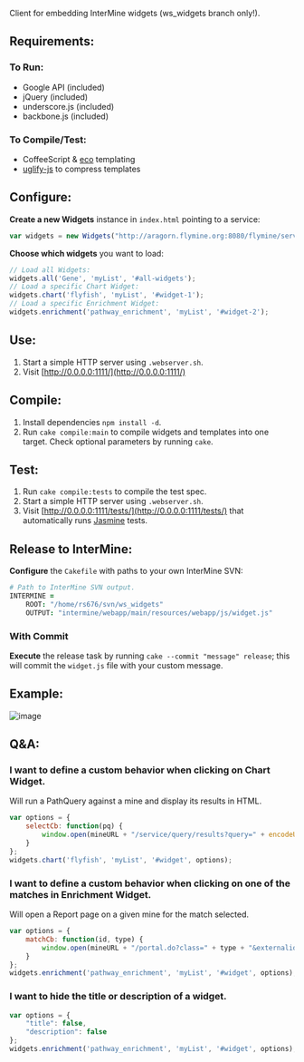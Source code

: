Client for embedding InterMine widgets (ws_widgets branch only!).

## Requirements:
### To Run:

- Google API (included)
- jQuery (included)
- underscore.js (included)
- backbone.js (included)

### To Compile/Test:
- CoffeeScript & [eco](https://github.com/sstephenson/eco) templating
- [uglify-js](https://github.com/mishoo/UglifyJS) to compress templates

## Configure:
**Create a new Widgets** instance in `index.html` pointing to a service:

```javascript
var widgets = new Widgets("http://aragorn.flymine.org:8080/flymine/service/");
```

**Choose which widgets** you want to load:

```javascript
// Load all Widgets:
widgets.all('Gene', 'myList', '#all-widgets');
// Load a specific Chart Widget:
widgets.chart('flyfish', 'myList', '#widget-1');
// Load a specific Enrichment Widget:
widgets.enrichment('pathway_enrichment', 'myList', '#widget-2');
```

## Use:
1. Start a simple HTTP server using `.webserver.sh`.
2. Visit [http://0.0.0.0:1111/](http://0.0.0.0:1111/)

## Compile:
1. Install dependencies `npm install -d`.
2. Run `cake compile:main` to compile widgets and templates into one target. Check optional parameters by running `cake`.

## Test:
1. Run `cake compile:tests` to compile the test spec.
2. Start a simple HTTP server using `.webserver.sh`.
3. Visit [http://0.0.0.0:1111/tests/](http://0.0.0.0:1111/tests/) that automatically runs [Jasmine](http://pivotal.github.com/jasmine/) tests.

## Release to InterMine:

**Configure** the `Cakefile` with paths to your own InterMine SVN:

```coffeescript
# Path to InterMine SVN output.
INTERMINE =
    ROOT: "/home/rs676/svn/ws_widgets"
    OUTPUT: "intermine/webapp/main/resources/webapp/js/widget.js"
```

### With Commit

**Execute** the release task by running `cake --commit "message" release`; this will commit the `widget.js` file with your custom message.

## Example:
![image](https://raw.github.com/radekstepan/intermine-widget-client/master/example.png)

## Q&A:

### I want to define a custom behavior when clicking on Chart Widget.

Will run a PathQuery against a mine and display its results in HTML.

```javascript
var options = {
    selectCb: function(pq) {
        window.open(mineURL + "/service/query/results?query=" + encodeURIComponent(pq) + "&format=html");
    }
};
widgets.chart('flyfish', 'myList', '#widget', options);
```

### I want to define a custom behavior when clicking on one of the matches in Enrichment Widget.

Will open a Report page on a given mine for the match selected.

```javascript
var options = {
    matchCb: function(id, type) {
        window.open(mineURL + "/portal.do?class=" + type + "&externalids=" + id);
    }
};
widgets.enrichment('pathway_enrichment', 'myList', '#widget', options);
```

### I want to hide the title or description of a widget.

```javascript
var options = {
    "title": false,
    "description": false
};
widgets.enrichment('pathway_enrichment', 'myList', '#widget', options);
```